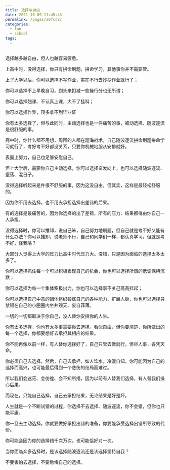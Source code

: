 ```yaml
---
title: 选择与自由
date: 2021-10-09 11:45:43
permalink: /pages/a0fcc8/
categories:
  - fun
  - school
tags:
  - 
---
```



 选择越多越自由，但人也越容易疲惫。

 上高中时，没得选择，你只有拼命刷题，拼命学习，其他事你并不需要管。

 上了大学以后，你可以选择不写作业，实在不行去抄抄作业就行了；

 你可以选择不上早晚自习，到头来扣减一些操行分也无所谓；

 你可以选择翘课、不认真上课，大不了挂科；

 你可以选择作弊，顶多拿不到毕业证



 你有太多选择了，但与此同时，主动选择也是一件痛苦的事，被动选择、随波逐流是很舒服的事。

高中时，你什么都不用想，周围的人都在题海战术，自己随波逐流拼命刷题拼命学习就行了，考好考不好都没关系，只要你机械地服从安排就好。

表面上努力，自己也足够安慰自己。

但上大学后，需要你自己主动选择，你可以选择奋发向上，也可以选择随波逐流、堕落、混日子。

 没得选择听起来是件很不舒服的事，因为这没自由，但其实，这样是最轻松舒服的。

因为你不用去选择，也不用去承担选择出差错的后果。

 有的选择是最痛苦的，因为你选择的出了差错，所有的压力、结果都得由你自己一人承担。

 没得选择时，你可以推卸，说自己笨，自己努力地刷题，但自己就是考不好又能有什么办法？你可以推卸，说老师不行，自己和同学们一样，都认真学习，但就是考不好，怪我咯？

 大部分人觉得上大学的压力比高中时代压力大。没错，只是因为面临的选择太多太多了。

 你可以选择抓住每一个可以积极表现自己的机会，你也可以选择所谓的低调保持沉默；

 你可以选择为每一个集体积极出力，你也可以选择事不关己高高挂起；

 你可以选择自己中意的团体组织锻炼自己的各种能力、扩展人脉，你也可以选择只禁锢在自己的小圈圈内坐井观天、妄自菲薄。

 一切的一切都取决于你自己，没人替你安排你的人生。

你有太多选择，你也有太多事需要你去选择。看似自由，但你要清楚，你所做出的每一个选择，你都要想好去承担其相应的结果。

你不能再像以前一样，有人替你选择好了，自己只管去做就行，但尽人事，各凭天命。

你必须自己去选择，然后，自己去承担，如人饮水，冷暖自知。你可能因为自己的选择而高兴，也可能最后得到一个悲伤的结局而难过。

 所以我们会迷茫、会彷徨、会不知所措，因为以前有人替我们选择，有人替我们操心后果。

而现在，只能自己选择，自己去承担结果，无论结果是好是坏。

人生就是一个不断试错的过程，你选择不去选择、随波逐流，你不会错，但你也只能平庸。

你一旦去主动选择，你就要做好承担出错的准备，你要能承受选择出错所导致的代价。

你可能会因为你的选择错千次万次，也可能恰好对一次。

 当你面临众多选择时，是该选择随波逐流还是该选择坚持自我？

不要害怕去选择，不要后悔自己的选择。